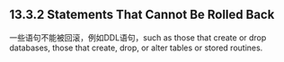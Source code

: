 ## 13.3.2 Statements That Cannot Be Rolled Back

一些语句不能被回滚，例如DDL语句，such as those that create or drop databases, those that create, drop, or alter tables or stored routines.